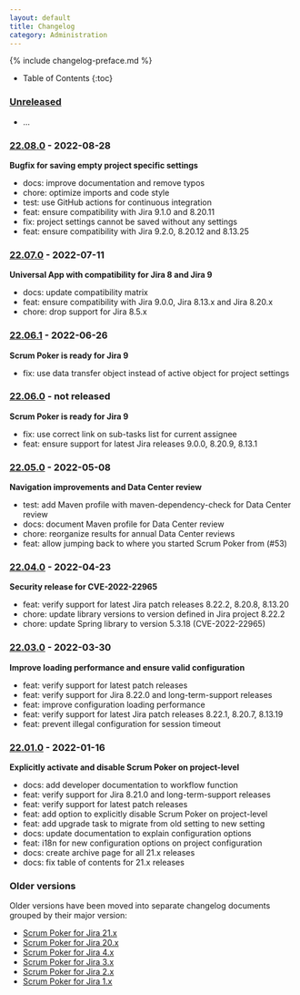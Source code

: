 ```yaml
---
layout: default
title: Changelog
category: Administration
---
```


{% include changelog-preface.md %}

* Table of Contents
{:toc}

### [Unreleased]

* ...

### [22.08.0] - 2022-08-28

**Bugfix for saving empty project specific settings**

* docs: improve documentation and remove typos
* chore: optimize imports and code style
* test: use GitHub actions for continuous integration
* feat: ensure compatibility with Jira 9.1.0 and 8.20.11
* fix: project settings cannot be saved without any settings
* feat: ensure compatibility with Jira 9.2.0, 8.20.12 and 8.13.25

### [22.07.0] - 2022-07-11

**Universal App with compatibility for Jira 8 and Jira 9**

* docs: update compatibility matrix
* feat: ensure compatibility with Jira 9.0.0, Jira 8.13.x and Jira 8.20.x
* chore: drop support for Jira 8.5.x

### [22.06.1] - 2022-06-26

**Scrum Poker is ready for Jira 9**

* fix: use data transfer object instead of active object for project settings

### [22.06.0] - not released

**Scrum Poker is ready for Jira 9**

* fix: use correct link on sub-tasks list for current assignee
* feat: ensure support for latest Jira releases 9.0.0, 8.20.9, 8.13.1

### [22.05.0] - 2022-05-08

**Navigation improvements and Data Center review**

* test: add Maven profile with maven-dependency-check for Data Center review
* docs: document Maven profile for Data Center review
* chore: reorganize results for annual Data Center reviews
* feat: allow jumping back to where you started Scrum Poker from (#53)

### [22.04.0] - 2022-04-23

**Security release for CVE-2022-22965**

* feat: verify support for latest Jira patch releases 8.22.2, 8.20.8, 8.13.20
* chore: update library versions to version defined in Jira project 8.22.2
* chore: update Spring library to version 5.3.18 (CVE-2022-22965)

### [22.03.0] - 2022-03-30

**Improve loading performance and ensure valid configuration**

* feat: verify support for latest patch releases
* feat: verify support for Jira 8.22.0 and long-term-support releases
* feat: improve configuration loading performance
* feat: verify support for latest Jira patch releases 8.22.1, 8.20.7, 8.13.19
* feat: prevent illegal configuration for session timeout

### [22.01.0] - 2022-01-16

**Explicitly activate and disable Scrum Poker on project-level**

* docs: add developer documentation to workflow function
* feat: verify support for Jira 8.21.0 and long-term-support releases
* feat: verify support for latest patch releases
* feat: add option to explicitly disable Scrum Poker on project-level
* feat: add upgrade task to migrate from old setting to new setting
* docs: update documentation to explain configuration options
* feat: i18n for new configuration options on project configuration
* docs: create archive page for all 21.x releases
* docs: fix table of contents for 21.x releases

### Older versions

Older versions have been moved into separate changelog documents grouped by their major version:

* [Scrum Poker for Jira 21.x](/changelog-21x)
* [Scrum Poker for Jira 20.x](/changelog-20x)
* [Scrum Poker for Jira 4.x](/changelog-4x)
* [Scrum Poker for Jira 3.x](/changelog-3x)
* [Scrum Poker for Jira 2.x](/changelog-2x)
* [Scrum Poker for Jira 1.x](/changelog-1x)

[Unreleased]: https://github.com/codescape/jira-scrum-poker/compare/22.08.0...HEAD
[22.08.0]: https://github.com/codescape/jira-scrum-poker/compare/22.07.0...22.08.0
[22.07.0]: https://github.com/codescape/jira-scrum-poker/compare/22.06.1...22.07.0
[22.06.1]: https://github.com/codescape/jira-scrum-poker/compare/22.06.0...22.06.1
[22.06.0]: https://github.com/codescape/jira-scrum-poker/compare/22.05.0...22.06.0
[22.05.0]: https://github.com/codescape/jira-scrum-poker/compare/22.04.0...22.05.0
[22.04.0]: https://github.com/codescape/jira-scrum-poker/compare/22.03.0...22.04.0
[22.03.0]: https://github.com/codescape/jira-scrum-poker/compare/22.01.0...22.03.0
[22.01.0]: https://github.com/codescape/jira-scrum-poker/compare/21.11.0...22.01.0

